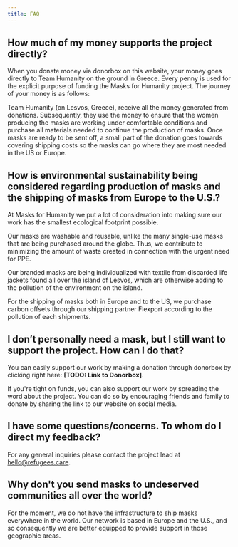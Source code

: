 ```yaml
---
title: FAQ
---
```


## How much of my money supports the project directly?

When you donate money via donorbox on this website, your money goes directly to
Team Humanity on the ground in Greece. Every penny is used for the explicit
purpose of funding the Masks for Humanity project. The journey of your money is
as follows:

Team Humanity (on Lesvos, Greece), receive all the money generated from
donations. Subsequently, they use the money to ensure that the women producing
the masks are working under comfortable conditions and purchase all materials
needed to continue the production of masks. Once masks are ready to be sent off,
a small part of the donation goes towards covering shipping costs so the masks
can go where they are most needed in the US or Europe.

## How is environmental sustainability being considered regarding production of masks and the shipping of masks from Europe to the U.S.?

At Masks for Humanity we put a lot of consideration into making sure our work
has the smallest ecological footprint possible.

Our masks are washable and reusable, unlike the many single-use masks that are
being purchased around the globe. Thus, we contribute to minimizing the amount
of waste created in connection with the urgent need for PPE.

Our branded masks are being individualized with textile from discarded life
jackets found all over the island of Lesvos, which are otherwise adding to the
pollution of the environment on the island.

For the shipping of masks both in Europe and to the US, we purchase carbon
offsets through our shipping partner Flexport according to the pollution of each
shipments.

## I don’t personally need a mask, but I still want to support the project. How can I do that?

You can easily support our work by making a donation through donorbox by
clicking right here: **[TODO: Link to Donorbox]**.

If you're tight on funds, you can also support our work by spreading the word
about the project. You can do so by encouraging friends and family to donate by
sharing the link to our website on social media.

## I have some questions/concerns. To whom do I direct my feedback?

For any general inquiries please contact the project lead at
[hello@refugees.care](mailto:hello@refugees.care).

## Why don't you send masks to undeserved communities all over the world?

For the moment, we do not have the infrastructure to ship masks everywhere in
the world. Our network is based in Europe and the U.S., and so consequently we
are better equipped to provide support in those geographic areas.
